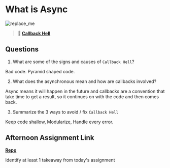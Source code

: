# What is Async

![replace_me](https://codeworks.blob.core.windows.net/public/assets/img/illustrations/placeholder.svg)

> **📖 [Callback Hell](https://codeworksacademy.com/fs-student-guide/resources/wk4/01-Callbacks)**

## Questions

1. What are some of the signs and causes of `Callback Hell`?

Bad code. Pyramid shaped code.

2. What does the asynchronous mean and how are callbacks involved?

Async means it will happen in the future and callbacks are a convention that take time to get a result, so it continues on with the code and then comes back.

3. Summarize the 3 ways to avoid / fix `Callback Hell`

Keep code shallow, Modularize, Handle every error.

## Afternoon Assignment Link

**[Repo](https://github.com/zachrasmussen/trivia)**

Identify at least 1 takeaway from today's assignment
